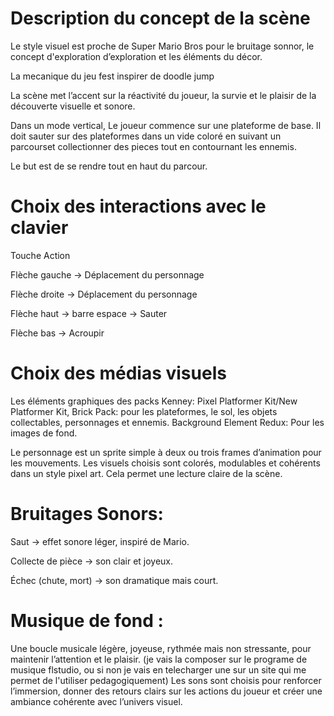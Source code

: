 # Description du concept de la scène
Le style visuel est proche de Super Mario Bros pour le bruitage sonnor, le concept d'exploration d’exploration et les éléments du décor.

La mecanique du jeu fest inspirer de doodle jump

La scène met l’accent sur la réactivité du joueur, la survie et le plaisir de la découverte visuelle et sonore.

Dans un mode vertical, Le joueur commence sur une plateforme de base. Il doit sauter sur des plateformes dans un vide coloré en suivant un parcourset collectionner des pieces tout en contournant les ennemis. 

Le but est de se rendre tout en haut du parcour.


# Choix des interactions avec le clavier
Touche	         Action

Flèche gauche  → Déplacement du personnage

Flèche droite  → Déplacement du personnage

Flèche haut    → barre espace → Sauter

Flèche bas     → Acroupir


# Choix des médias visuels
Les éléments graphiques des packs Kenney:
Pixel Platformer Kit/New Platformer Kit, Brick Pack: pour les plateformes, le sol, les objets collectables, personnages et ennemis.
Background Element Redux: Pour les images de fond.

Le personnage est un sprite simple à deux ou trois frames d’animation pour les mouvements.
Les visuels choisis sont colorés, modulables et cohérents dans un style pixel art. Cela permet une lecture claire de la scène.

# Bruitages Sonors:
Saut → effet sonore léger, inspiré de Mario.

Collecte de pièce → son clair et joyeux.

Échec (chute, mort) → son dramatique mais court.


# Musique de fond :
Une boucle musicale légère, joyeuse, rythmée mais non stressante, pour maintenir l’attention et le plaisir.
(je vais la composer sur le programe de musique flstudio, ou si non je vais en telecharger une sur un site qui me permet de l'utiliser pedagogiquement)
Les sons sont choisis pour renforcer l’immersion, donner des retours clairs sur les actions du joueur et créer une ambiance cohérente avec l’univers visuel.

